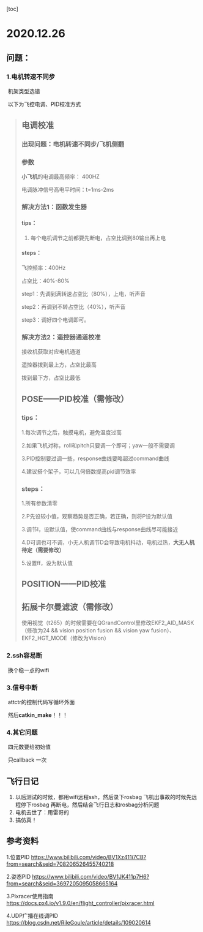 [toc]

# 2020.12.26

## 问题：

### 1.电机转速不同步

​	机架类型选错



​	以下为飞控电调、PID校准方式

> ## 电调校准
>
> ### 出现问题：电机转速不同步/飞机侧翻
>
> ### 参数
>
> **小飞机**的电调最高频率： 400HZ
>
> 电调脉冲信号高电平时间：t=1ms-2ms
>
> ### 解决方法1：函数发生器
>
> #### tips：
>
> 1. 每个电机调节之前都要先断电，占空比调到80输出再上电
>
> #### steps：
>
> 飞控频率：400Hz
>
> 占空比：40%-80%
>
> step1：先调到满转速占空比（80%），上电，听声音
>
> step2：再调到不转占空比（40%），听声音
>
> step3：调好四个电调即可。
>
> ### 解决方法2：遥控器通道校准
>
> 接收机获取对应电机通道
>
> 遥控器拨到最上方，占空比最高
>
> 拨到最下方，占空比最低
>
> 
>
> ## POSE——PID校准（需修改）
>
> ### tips：
>
> 1.每次调节之后，触摸电机，避免温度过高
>
> 2.如果飞机对称，roll和pitch只要调一个即可；yaw一般不需要调
>
> 3.PID控制要过调一些，response曲线要略超过command曲线
>
> 4.建议搭个架子，可以几何倍数提高pid调节效率
>
> ### steps：
>
> 1.所有参数清零
>
> 2.P先设较小值，观察趋势是否正确，若正确，则将P设为默认值
>
> 3.调节I，设默认值，使command曲线与response曲线尽可能接近
>
> 4.D可调也可不调，小无人机调节D会导致电机抖动，电机过热，**大无人机待定（需要修改）**
>
> 5.设置ff，设为默认值
>
> 
>
> ## POSITION——PID校准
>
> 
>
> ## 拓展卡尔曼滤波（需修改）
>
> 使用视觉（t265）的时候需要在QGrandControl里修改EKF2_AID_MASK（修改为24 && vision position fusion && vision yaw fusion）、EKF2_HGT_MODE（修改为Vision）

### 2.ssh容易断

​	换个稳一点的wifi

### 3.信号中断

​	attctr的控制代码写循环外面

​	然后**catkin_make**！！！	

### 4.其它问题

​	四元数要给初始值	

​	只callback 一次



## 飞行日记

1. 以后测试的时候，都用wifi远程ssh，然后录下rosbag 飞机出事故的时候先远程停下rosbag 再断电，然后结合飞行日志和rosbag分析问题
2. 电机去世了：用雷哥的
3. 搞仿真！



## 参考资料

1.位置PID https://www.bilibili.com/video/BV1Xz411i7CB?from=search&seid=708206526455740218

2.姿态PID https://www.bilibili.com/video/BV1JK411p7H6?from=search&seid=3697205095058665164

3.Pixracer使用指南 https://docs.px4.io/v1.9.0/en/flight_controller/pixracer.html

4.UDP广播在线调PID https://blog.csdn.net/RileGoule/article/details/109020614



